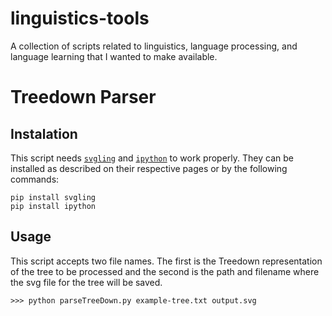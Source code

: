 # linguistics-tools

A collection of scripts related to linguistics, language processing, and language learning that I wanted to make available.

# Treedown Parser

## Instalation

This script needs [`svgling`](https://github.com/rawlins/svgling) and [`ipython`](https://ipython.org/install.html) to work properly. They can be installed as described on their respective pages or by the following commands:

~~~~
pip install svgling
pip install ipython
~~~~

## Usage

This script accepts two file names. The first is the Treedown representation of the tree to be processed and the second is the path and filename where the svg file for the tree will be saved.

~~~~
>>> python parseTreeDown.py example-tree.txt output.svg
~~~~
